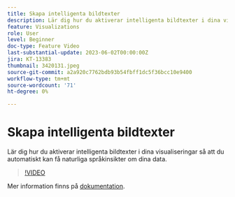 ```yaml
---
title: Skapa intelligenta bildtexter
description: Lär dig hur du aktiverar intelligenta bildtexter i dina visualiseringar så att du automatiskt kan få naturliga språkinsikter om dina data.
feature: Visualizations
role: User
level: Beginner
doc-type: Feature Video
last-substantial-update: 2023-06-02T00:00:00Z
jira: KT-13383
thumbnail: 3420131.jpeg
source-git-commit: a2a920c7762bdb93b54fbff1dc5f36bcc10e9400
workflow-type: tm+mt
source-wordcount: '71'
ht-degree: 0%

---
```



# Skapa intelligenta bildtexter

Lär dig hur du aktiverar intelligenta bildtexter i dina visualiseringar så att du automatiskt kan få naturliga språkinsikter om dina data.

>[!VIDEO](https://video.tv.adobe.com/v/3420131/?learn=on)

Mer information finns på [dokumentation](https://experienceleague.adobe.com/docs/analytics-platform/using/cja-workspace/visualizations/intelligent-captions.html?lang=en).
